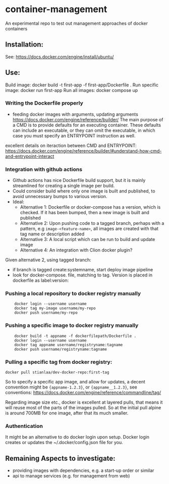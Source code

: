# container-management
An experimental repo to test out management approaches of docker containers 

## Installation:
See: https://docs.docker.com/engine/install/ubuntu/

## Use:

Build image: docker build -t first-app -f first-app/Dockerfile .
Run specific image: docker run first-app
Run all images: docker compose up

### Writing the Dockerfile properly

- feeding docker images with arguments, updating arguments
https://docs.docker.com/engine/reference/builder/
 The main purpose of a CMD is to provide defaults for an executing container. These defaults can include an executable, or they can omit the executable, in which case you must specify an ENTRYPOINT instruction as well.

excellent details on iteraction between CMD and ENTRYPOINT: https://docs.docker.com/engine/reference/builder/#understand-how-cmd-and-entrypoint-interact

### Integration with github actions
- Github actions has nice Dockerfile build support, but it is mainly streamlined for creating a single image per build.
- Could consider build where only one image is built and published, to avoid unnecessary bumps to various version.
- Ideal:
  - Alternative 1: Dockerfile or docker-compose has a version, which is checked. If it has been bumped, then a new image is built and published
  - Alternative 2: Upon pushing code to a tagged branch, perhaps with a pattern, e.g `image-<feature-name>`, all images are created with that tag name or description added
  - Alternative 3: A local script which can be run to build and update image
  - Alternative 4: An integration with Clion docker plugin?

Given alternative 2, using tagged branch:
 - if branch is tagged create:systemname, start deploy image pipeline
 - look for docker-compose.<systemname> file, matching to tag. Version is placed in dockerfile as label:version:

### Pushing a local repository to docker registry manually
```
    docker login --username username
    docker tag my-image username/my-repo
    docker push username/my-repo
```

### Pushing a specific image to docker registry manually
```
    docker build -t appname -f dockerfilepath/Dockerfile .
    docker login --username username
    docker tag appname username/registryname:tagname
    docker push username/registryname:tagname
```

### Pulling a specific tag from docker registry:
``` 
docker pull stianlaa/dev-docker-repo:first-tag
```
So to specify a specific app image, and allow for updates, a decent convention might be `{appname-1.2.3}`, or `{appname__1.2.3}`, see conventions: https://docs.docker.com/engine/reference/commandline/tag/

Regarding image size etc., docker is excellent at layered pulls, that means it will reuse most of the parts of the images pulled. So at the initial pull alpine is around 700MB for one image, after that its much smaller.

### Authentication
It might be an alternative to do docker login upon setup. Docker login creates or updates the ~/.docker/config.json file for you.

## Remaining Aspects to investigate:

- providing images with dependencies, e.g. a start-up order or similar
- api to manage services (e.g. for management from web)
